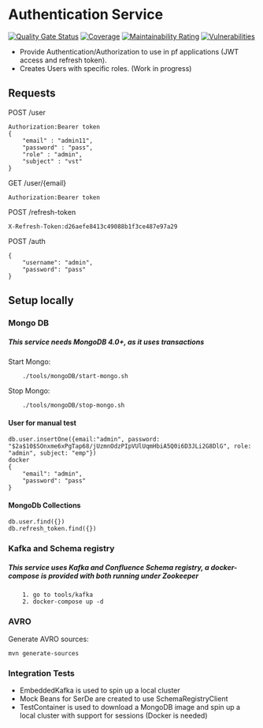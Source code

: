 # Authentication Service
[![Quality Gate Status](https://sonarcloud.io/api/project_badges/measure?project=PauloFer1_pf-auth-server&metric=alert_status)](https://sonarcloud.io/dashboard?id=PauloFer1_pf-auth-server)
[![Coverage](https://sonarcloud.io/api/project_badges/measure?project=PauloFer1_pf-auth-server&metric=coverage)](https://sonarcloud.io/dashboard?id=PauloFer1_pf-auth-server)
[![Maintainability Rating](https://sonarcloud.io/api/project_badges/measure?project=PauloFer1_pf-auth-server&metric=sqale_rating)](https://sonarcloud.io/dashboard?id=PauloFer1_pf-auth-server)
[![Vulnerabilities](https://sonarcloud.io/api/project_badges/measure?project=PauloFer1_pf-auth-server&metric=vulnerabilities)](https://sonarcloud.io/dashboard?id=PauloFer1_pf-auth-server)

- Provide Authentication/Authorization to use in pf applications (JWT access and refresh token).
- Creates Users with specific roles.
(Work in progress)

## Requests
POST /user
```
Authorization:Bearer token
{
	"email" : "admin11",
	"password" : "pass",
	"role" : "admin",
	"subject" : "vst"
}
```
GET /user/{email}
```
Authorization:Bearer token
```
POST /refresh-token
```
X-Refresh-Token:d26aefe8413c49088b1f3ce487e97a29
```
POST /auth
```
{
    "username": "admin",
    "password": "pass"
}
```

## Setup locally 
### Mongo DB
##### This service needs MongoDB 4.0+, as it uses transactions
Start Mongo:
```
    ./tools/mongoDB/start-mongo.sh
```
Stop Mongo:
```
    ./tools/mongoDB/stop-mongo.sh
```

#### User for manual test
```
db.user.insertOne({email:"admin", password: "$2a$10$SOnxme6xPgTap68/jUzmnOdzPIpVUlUqmHbiA5Q0i6D3JLi2G8DlG", role: "admin", subject: "emp"})
docker 
{
	"email": "admin",
	"password": "pass"
}
```

#### MongoDb Collections
```
db.user.find({})
db.refresh_token.find({})
```

### Kafka and Schema registry
##### This service uses Kafka and Confluence Schema registry, a docker-compose is provided with both running under Zookeeper 
```
    1. go to tools/kafka
    2. docker-compose up -d
```


### AVRO
Generate AVRO sources:
```
mvn generate-sources
```

### Integration Tests
- EmbeddedKafka is used to spin up a local cluster
- Mock Beans for SerDe are created to use SchemaRegistryClient
- TestContainer is used to download a MongoDB image and spin up a local cluster with support for sessions (Docker is needed)
